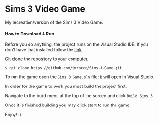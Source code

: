 # Sims 3 Video Game


My recreation/version of the Sims 3 Video Game.


#### How to Download & Run


Before you do anything; the project runs on the Visual Studio IDE. If you don't have that installed follow the [link](https://visualstudio.microsoft.com/vs/)


Git clone the repository to your computer.
```
$ git clone https://github.com/jmrocco/Sims-3-Game.git
```

To run the game open the `Sims 3 Game.sln` file; it will open in Visual Studio.


In order for the game to work you must build the project first. 


Navigate to the build menu at the top of the screen and click `Build Sims 3`


Once it is finished building you may click start to run the game.


Enjoy! :)
